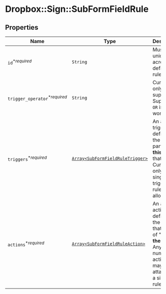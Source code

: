 # Dropbox::Sign::SubFormFieldRule



## Properties

| Name | Type | Description | Notes |
| ---- | ---- | ----------- | ----- |
| `id`<sup>*_required_</sup> | ```String``` |  Must be unique across all defined rules.  |  |
| `trigger_operator`<sup>*_required_</sup> | ```String``` |  Currently only `AND` is supported. Support for `OR` is being worked on.  |  [default to 'AND'] |
| `triggers`<sup>*_required_</sup> | [```Array<SubFormFieldRuleTrigger>```](SubFormFieldRuleTrigger.md) |  An array of trigger definitions, the &quot;if this&quot; part of &quot;**if this**, then that&quot;. Currently only a single trigger per rule is allowed.  |  |
| `actions`<sup>*_required_</sup> | [```Array<SubFormFieldRuleAction>```](SubFormFieldRuleAction.md) |  An array of action definitions, the &quot;then that&quot; part of &quot;if this, **then that**&quot;. Any number of actions may be attached to a single rule.  |  |

